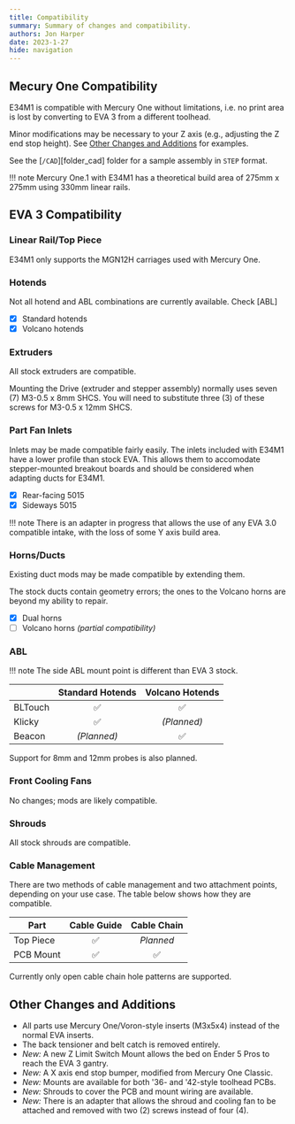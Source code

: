 ```yaml
---
title: Compatibility
summary: Summary of changes and compatibility.
authors: Jon Harper
date: 2023-1-27
hide: navigation
---
```




## Mecury One Compatibility

E34M1 is compatible with Mercury One without limitations, i.e. no print area is lost by converting to EVA 3 from a different toolhead.

Minor modifications may be necessary to your Z axis (e.g., adjusting the Z end stop height). See [Other Changes and Additions](#other-changes-and-additions) for examples.

See the [`/CAD`][folder_cad] folder for a sample assembly in `STEP` format.

!!! note
    Mercury One.1 with E34M1 has a theoretical build area of 275mm x 275mm using 330mm linear rails.

## EVA 3 Compatibility

### Linear Rail/Top Piece

E34M1 only supports the MGN12H carriages used with Mercury One.

### Hotends

Not all hotend and ABL combinations are currently available. Check [ABL]

- [x] Standard hotends
- [x] Volcano hotends

### Extruders

All stock extruders are compatible.

Mounting the Drive (extruder and stepper assembly) normally uses seven (7) M3-0.5 x 8mm SHCS. You will need to substitute three (3) of these screws for M3-0.5 x 12mm SHCS.

### Part Fan Inlets

Inlets may be made compatible fairly easily. The inlets included with E34M1 have a lower profile than stock EVA. This allows them to accomodate stepper-mounted breakout boards and should be considered when adapting ducts for E34M1.

- [x] Rear-facing 5015
- [x] Sideways 5015

!!! note
    There is an adapter in progress that allows the use of any EVA 3.0 compatible intake, with the loss of some Y axis build area.

### Horns/Ducts

Existing duct mods may be made compatible by extending them.

The stock ducts contain geometry errors; the ones to the Volcano horns are beyond my ability to repair.

- [x] Dual horns
- [ ] Volcano horns *(partial compatibility)*

### ABL

!!! note
    The side ABL mount point is different than EVA 3 stock.

|         | Standard Hotends | Volcano Hotends |
|---------|:------------------:|:------------------:|
| BLTouch | :white_check_mark: | :white_check_mark: |
| Klicky  | :white_check_mark: | *(Planned)*        |
| Beacon  | *(Planned)*        | :white_check_mark: |

Support for 8mm and 12mm probes is also planned.

### Front Cooling Fans

No changes; mods are likely compatible.

### Shrouds

All stock shrouds are compatible.

### Cable Management

There are two methods of cable management and two attachment points, depending on your use case. The table below shows how they are compatible.

| Part | Cable Guide | Cable Chain |
|------|:-----------:|:-----------:|
| Top Piece | :white_check_mark: | *Planned* |
| PCB Mount | :white_check_mark: | :white_check_mark: |

Currently only open cable chain hole patterns are supported.

## Other Changes and Additions

- All parts use Mercury One/Voron-style inserts (M3x5x4) instead of the normal EVA inserts.
- The back tensioner and belt catch is removed entirely.
- *New:* A new Z Limit Switch Mount allows the bed on Ender 5 Pros to reach the EVA 3 gantry.
- *New:* A X axis end stop bumper, modified from Mercury One Classic.
- *New:* Mounts are available for both '36- and '42-style toolhead PCBs.
- *New:* Shrouds to cover the PCB and mount wiring are available.
- *New:* There is an adapter that allows the shroud and cooling fan to be attached and removed with two (2) screws instead of four (4).